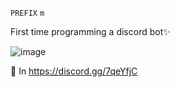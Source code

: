 `PREFIX` `m`

First time programming a discord bot✨

![image](https://user-images.githubusercontent.com/87193132/181391223-03db6bf0-52f4-4f79-97f6-d8f44676d5c6.png)

📌 In https://discord.gg/7qeYfjC 
